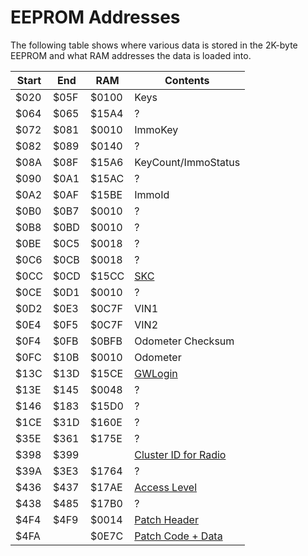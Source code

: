 # EEPROM Addresses

The following table shows where various data is stored in the 2K-byte EEPROM and what RAM addresses the data is loaded into.

| Start | End | RAM | Contents |
| ------| ----| --- | -------- |
| $020 | $05F | $0100 | Keys |
| $064 | $065 | $15A4 | ? |
| $072 | $081 | $0010 | ImmoKey |
| $082 | $089 | $0140 | ? |
| $08A | $08F | $15A6 | KeyCount/ImmoStatus |
| $090 | $0A1 | $15AC | ? |
| $0A2 | $0AF | $15BE | ImmoId |
| $0B0 | $0B7 | $0010 | ? |
| $0B8 | $0BD | $0010 | ? |
| $0BE | $0C5 | $0018 | ? |
| $0C6 | $0CB | $0018 | ? |
| $0CC | $0CD | $15CC | [SKC](Logins.md) |
| $0CE | $0D1 | $0010 | ? |
| $0D2 | $0E3 | $0C7F | VIN1 |
| $0E4 | $0F5 | $0C7F | VIN2 |
| $0F4 | $0FB | $0BFB | Odometer Checksum |
| $0FC | $10B | $0010 | Odometer |
| $13C | $13D | $15CE | [GWLogin](Logins.md) |
| $13E | $145 | $0048 | ? |
| $146 | $183 | $15D0 | ? |
| $1CE | $31D | $160E | ? |
| $35E | $361 | $175E | ? |
| $398 | $399 |       | [Cluster ID for Radio](RadioChallengeResponse.md) |
| $39A | $3E3 | $1764 | ? |
| $436 | $437 | $17AE | [Access Level](AccessLevel.md) |
| $438 | $485 | $17B0 | ? |
| $4F4 | $4F9 | $0014 | [Patch Header](PatchModule.md) |
| $4FA | | $0E7C | [Patch Code + Data](PatchModule.md) |
